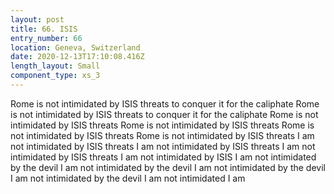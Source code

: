 ```yaml
---
layout: post
title: 66. ISIS
entry_number: 66
location: Geneva, Switzerland
date: 2020-12-13T17:10:08.416Z
length_layout: Small
component_type: xs_3
---
```

Rome is not intimidated by ISIS threats to conquer it for the caliphate 
Rome is not intimidated by ISIS threats to conquer it for the caliphate 
Rome is not intimidated by ISIS threats 
Rome is not intimidated by ISIS threats 
Rome is not intimidated by ISIS threats 
Rome is not intimidated by ISIS threats 
I am not intimidated by ISIS threats 
I am not intimidated by ISIS threats 
I am not intimidated by ISIS threats 
I am not intimidated by ISIS 
I am not intimidated by the devil 
I am not intimidated by the devil 
I am not intimidated by the devil 
I am not intimidated by the devil 
I am not intimidated
I am